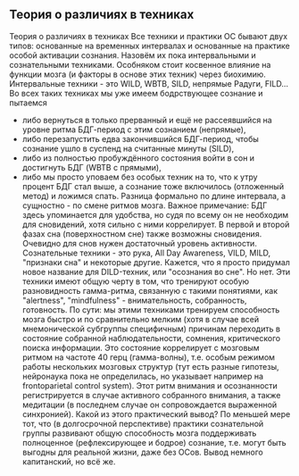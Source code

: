 ## Теория о различиях в техниках

Теория о различиях в техниках
Все техники и практики ОС бывают двух типов: основанные на временных интервалах и основанные на практике особой активации сознания. Назовём их пока интервальными и сознательными техниками. Особняком стоит косвенное влияние на функции мозга (и факторы в основе этих техник) через биохимию.
Интервальные техники - это WILD, WBTB, SILD, непрямые Радуги, FILD… Во всех таких техниках мы уже имеем бодрствующее сознание и пытаемся
* либо вернуться в только прерванный и ещё не рассеявшийся на уровне ритма БДГ-период с этим сознанием (непрямые),
* либо перезапустить едва закончившийся БДГ-период, чтобы сознание ушло в суспенд на считанные минуты (SILD),
* либо из полностью пробуждённого состояния войти в сон и достигнуть БДГ (WBTB с прямыми),
* либо мы просто уповаем без особых техник на то, что к утру процент БДГ стал выше, а сознание тоже включилось (отложенный метод) и ложимся спать. Разница формально по длине интервала, а сущностно - по смене ритмов мозга.
Важное примечание: БДГ здесь упоминается для удобства, но судя по всему он не необходим для сновидений, хотя сильно с ними коррелирует. В первой и второй фазах сна (поверхностном сне) также возможны сновидения. Очевидно для снов нужен достаточный уровень активности.
Сознательные техники - это рука, All Day Awareness, VILD, MILD, "признаки сна" и некоторые другие. Кажется, что я просто придумал новое название для DILD-техник, или "осознания во сне". Но нет. Эти техники имеют общую черту в том, что тренируют особую разновидность гамма-ритма, связанную с такими понятиями, как "alertness", "mindfulness" - внимательность, собранность, готовность.  По сути: мы этими техниками тренируем способность мозга быстро и по сравнительно мелким (хотя в случае всей мнемонической субгруппы специфичным) причинам переходить в состояние собранной наблюдательности, сомнения, критического поиска информации.  Это состояние коррелирует с мозговым ритмом на частоте 40 герц (гамма-волны), т.е. особым режимом работы нескольких мозговых структур (тут есть разные гипотезы, нейронаука пока не определилась, но указывает например на frontoparietal control system). Этот ритм внимания и осознанности регистрируется в случае активного собранного внимания, а также медитации (в последнем случае он сопровождается выраженной синхронией).
Какой из этого практический вывод? По меньшей мере тот, что (в долгосрочной перспективе) практики сознательной группы развивают общую способность мозга поддерживать полноценное (рефлексирующее и бодрое) сознание, т.е. могут быть выгодны для реальной жизни, даже без ОСов. Вывод немного капитанский, но всё же.
